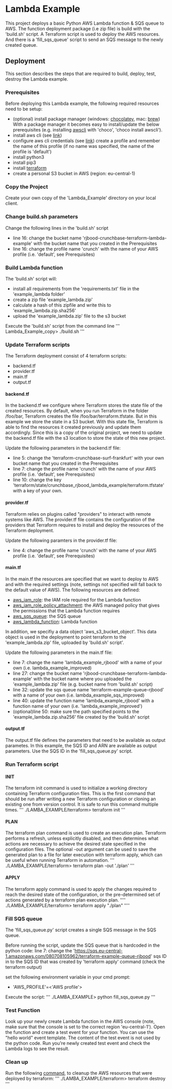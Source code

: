 # Lambda Example

This project deploys a basic Python AWS Lambda function & SQS queue to AWS.
The function deployment package (i.e zip file) is build with the 'build.sh' script.
A Terraform script is used to deploy the AWS resources.
And there is a 'fill_sqs_queue' script to send an SQS message to the newly created queue.

## Deployment

This section describes the steps that are required to build, deploy, test, destroy the Lambda example.

### Prerequisites 

Before deploying this Lambda example, the following required resources need to be setup:
- (optional) install package manager (windows: [chocolatey](https://chocolatey.org/install), mac: [brew](https://brew.sh))
    With a package manager it becomes easy to install/update the below prerequisites (e.g. installing [awscli](https://chocolatey.org/packages/awscli) with 'choco', 'choco install awscli').
- install aws cli (see [link](https://docs.aws.amazon.com/cli/latest/userguide/install-cliv2.html))
- configure aws cli credentials (see [link](https://docs.aws.amazon.com/cli/latest/userguide/cli-chap-configure.html))
    create a profile and remember the name of this profile (if no name was specified, the name of the profile is 'default')
- install python3 
- install pip3
- install [terraform](https://www.terraform.io/downloads.html)
- create a personal S3 bucket in AWS (region: eu-central-1)

### Copy the Project

Create your own copy of the 'Lambda_Example' directory on your local client.

### Change build.sh parameters

Change the following lines in the 'build.sh' script
- line 16: change the bucket name 'rjbood-crunchbase-terraform-lambda-example' with the bucket name that you created in the Prerequisites
- line 16: change the profile name 'crunch' with the name of your AWS profile (i.e. 'default', see Prerequisites)

### Build Lambda function

The 'build.sh' script will:
- install all requirements from the 'requirements.txt' file in the 'example_lambda folder'
- create a zip file 'example_lambda.zip'
- calculate a hash of this zipfile and write this to 'example_lambda.zip.sha256'
- upload the 'example_lambda.zip' file to the s3 bucket

Execute the 'build.sh' script from the command line
'''
    Lambda_Example_copy> ./build.sh
'''

### Update Terraform scripts

The Terraform deployment consist of 4 terraform scripts:
- backend.tf
- provider.tf
- main.tf
- output.tf

#### backend.tf
In the backend.tf we configure where Terraform stores the state file of the created resources. By default, when you run Terraform in the folder /foo/bar, Terraform creates the file /foo/bar/terraform.tfstate. But in this example we store the state in a S3 bucket. With this state file, Terraform is able to find the resources it created previously and update them accordingly.
Since this is a copy of the original project, we need to update the backend.tf file with the s3 location to store the state of this new project.

Update the following parameters in the backend.tf file:
- line 5: change the 'terraform-crunchbase-surf-frankfurt' with your own bucket name that you created in the Prerequisites
- line 7: change the profile name 'crunch' with the name of your AWS profile (i.e. 'default', see Prerequisites)
- line 10: change the key 'terraform/state/crunchbase_rjbood_lambda_example/terraform.tfstate' with a key of your own.

#### provider.tf
Terraform relies on plugins called "providers" to interact with remote systems like AWS. 
The provider.tf file contains the configuration of the providers that Terraform requires to install and deploy the resources of the Terraform deployment.

Update the following paramters in the provider.tf file:
- line 4: change the profile name 'crunch' with the name of your AWS profile (i.e. 'default', see Prerequisites)

#### main.tf
In the main.tf the resources are specified that we want to deploy to AWS and with the required settings (note, settings not specified will fall back to the default value of AWS).
The following resources are defined:
- [aws_iam_role](https://registry.terraform.io/providers/hashicorp/aws/latest/docs/resources/iam_role): the IAM role required for the Lambda function
- [aws_iam_role_policy_attachment](https://registry.terraform.io/providers/hashicorp/aws/latest/docs/resources/iam_role_policy_attachment): the AWS managed policy that gives the permissions that the Lambda function requires
- [aws_sqs_queue](https://registry.terraform.io/providers/hashicorp/aws/latest/docs/resources/iam_role_policy_attachment): the SQS queue
- [aws_lambda_function](https://registry.terraform.io/providers/hashicorp/aws/latest/docs/resources/lambda_function): Lambda function

In addition, we specifiy a data object 'aws_s3_bucket_object'. This data object is used in the deployment to point terraform to the 'example_lambda.zip' file, uploaded by 'build.sh' script'.

Update the following parameters in the main.tf file:
- line 7: change the name 'lambda_example_rjbood' with a name of your own (i.e. lambda_example_improved)
- line 27: change the bucket name 'rjbood-crunchbase-terraform-lambda-example' with the bucket name where you uploaded the 'example_lambda.zip' file (e.g. bucket name from 'build.sh' script)
- line 32: update the sqs queue name 'terraform-example-queue-rjbood' with a name of your own (i.e. lambda_example_sqs_improved)
- line 40: update the function name 'lambda_example_rjbood' with a function name of your own (i.e. 'lambda_example_improved')
- (optional)line 50: make sure the path specified points to the 'example_lambda.zip.sha256' file created by the 'build.sh' script

#### output.tf
The output.tf file defines the parameters that need to be available as output parametes.
In this example, the SQS ID and ARN are available as output parameters.
Use the SQS ID in the 'fill_sqs_queue.py' script.

### Run Terraform script

#### INIT
The terraform init command is used to initialize a working directory containing Terraform configuration files. This is the first command that should be run after writing a new Terraform configuration or cloning an existing one from version control. It is safe to run this command multiple times.
'''
    ./LAMBA_EXAMPLE/terraform> terraform init
'''

#### PLAN
The terraform plan command is used to create an execution plan. Terraform performs a refresh, unless explicitly disabled, and then determines what actions are necessary to achieve the desired state specified in the configuration files. The optional -out argument can be used to save the generated plan to a file for later execution with terraform apply, which can be useful when running Terraform in automation.
'''
    ./LAMBA_EXAMPLE/terraform> terraform plan -out './plan'
'''

#### APPLY
The terraform apply command is used to apply the changes required to reach the desired state of the configuration, or the pre-determined set of actions generated by a terraform plan execution plan.
''''
    ./LAMBA_EXAMPLE/terraform> terraform apply "./plan"
''''

### Fill SQS queue
The 'fill_sqs_queue.py' script creates a single SQS message in the SQS queue.

Before running the script, update the SQS queue that is hardcoded in the python code:
line 7: change the 'https://sqs.eu-central-1.amazonaws.com/080708105962/terraform-example-queue-rjbood' sqs ID in to the SQS ID that was created by 'terraform apply' command (check the terraform output)

set the following environment variable in your cmd prompt:
- 'AWS_PROFILE'=<'AWS profile'>

Execute the script:
'''
    ./LAMBA_EXAMPLE> python fill_sqs_queue.py
'''

### Test Function
Look up your newly create Lambda function in the AWS console (note, make sure that the console is set to the correct region 'eu-central-1').
Open the function and create a test event for your function. You can use the "hello world" event template.
The content of the test event is not used by the python code.
Run you're newly created test event and check the Lambda logs to see the result.

### Clean up
Run the following [command](https://www.terraform.io/docs/commands/destroy.html), to cleanup the AWS resources that were deployed by terraform:
'''
    ./LAMBA_EXAMPLE/terraform> terraform destroy
'''
